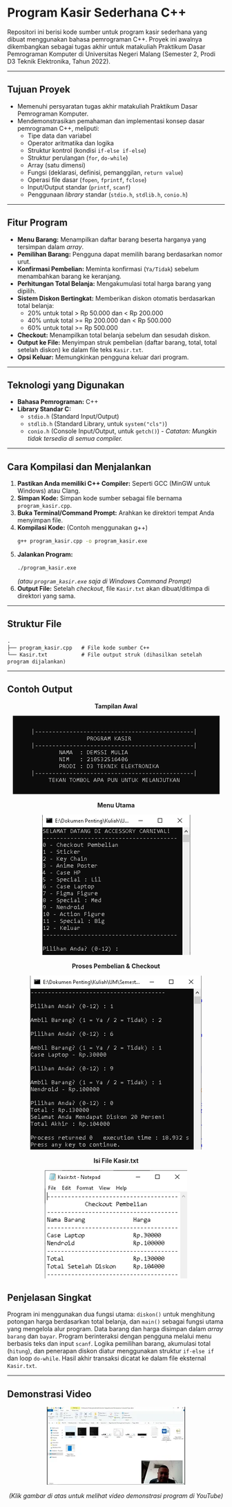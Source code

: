 # Program Kasir Sederhana C++

Repositori ini berisi kode sumber untuk program kasir sederhana yang dibuat menggunakan bahasa pemrograman C++. Proyek ini awalnya dikembangkan sebagai tugas akhir untuk matakuliah Praktikum Dasar Pemrograman Komputer di Universitas Negeri Malang (Semester 2, Prodi D3 Teknik Elektronika, Tahun 2022).

---

## Tujuan Proyek

* Memenuhi persyaratan tugas akhir matakuliah Praktikum Dasar Pemrograman Komputer.
* Mendemonstrasikan pemahaman dan implementasi konsep dasar pemrograman C++, meliputi:
    * Tipe data dan variabel
    * Operator aritmatika dan logika
    * Struktur kontrol (kondisi `if-else if-else`)
    * Struktur perulangan (`for`, `do-while`)
    * Array (satu dimensi)
    * Fungsi (deklarasi, definisi, pemanggilan, `return value`)
    * Operasi file dasar (`fopen`, `fprintf`, `fclose`)
    * Input/Output standar (`printf`, `scanf`)
    * Penggunaan *library* standar (`stdio.h`, `stdlib.h`, `conio.h`)

---

## Fitur Program

* **Menu Barang:** Menampilkan daftar barang beserta harganya yang tersimpan dalam *array*.
* **Pemilihan Barang:** Pengguna dapat memilih barang berdasarkan nomor urut.
* **Konfirmasi Pembelian:** Meminta konfirmasi (`Ya/Tidak`) sebelum menambahkan barang ke keranjang.
* **Perhitungan Total Belanja:** Mengakumulasi total harga barang yang dipilih.
* **Sistem Diskon Bertingkat:** Memberikan diskon otomatis berdasarkan total belanja:
    * 20% untuk total > Rp 50.000 dan < Rp 200.000
    * 40% untuk total >= Rp 200.000 dan < Rp 500.000
    * 60% untuk total >= Rp 500.000
* **Checkout:** Menampilkan total belanja sebelum dan sesudah diskon.
* **Output ke File:** Menyimpan struk pembelian (daftar barang, total, total setelah diskon) ke dalam file teks `Kasir.txt`.
* **Opsi Keluar:** Memungkinkan pengguna keluar dari program.

---

## Teknologi yang Digunakan

* **Bahasa Pemrograman:** C++
* **Library Standar C:**
    * `stdio.h` (Standard Input/Output)
    * `stdlib.h` (Standard Library, untuk `system("cls")`)
    * `conio.h` (Console Input/Output, untuk `getch()`) - *Catatan: Mungkin tidak tersedia di semua compiler.*

---

## Cara Kompilasi dan Menjalankan

1.  **Pastikan Anda memiliki C++ Compiler:** Seperti GCC (MinGW untuk Windows) atau Clang.
2.  **Simpan Kode:** Simpan kode sumber sebagai file bernama `program_kasir.cpp`.
3.  **Buka Terminal/Command Prompt:** Arahkan ke direktori tempat Anda menyimpan file.
4.  **Kompilasi Kode:** (Contoh menggunakan g++)
    ```bash
    g++ program_kasir.cpp -o program_kasir.exe
    ```
5.  **Jalankan Program:**
    ```bash
    ./program_kasir.exe
    ```
    *(atau `program_kasir.exe` saja di Windows Command Prompt)*
6.  **Output File:** Setelah *checkout*, file `Kasir.txt` akan dibuat/ditimpa di direktori yang sama.

---

## Struktur File

```
.
├── program_kasir.cpp   # File kode sumber C++
└── Kasir.txt           # File output struk (dihasilkan setelah program dijalankan)
```

---

## Contoh Output

<div align="center">

**Tampilan Awal**

![Tampilan Awal](0.PNG)

</div>

<div align="center">

**Menu Utama**

![Menu Utama](1.PNG)

</div>

<div align="center">

**Proses Pembelian & Checkout**

![Proses Pembelian](2.PNG)

</div>

<div align="center">

**Isi File Kasir.txt**

![Isi File Kasir.txt](4.PNG) 

</div>

## Penjelasan Singkat

Program ini menggunakan dua fungsi utama: `diskon()` untuk menghitung potongan harga berdasarkan total belanja, dan `main()` sebagai fungsi utama yang mengelola alur program. Data barang dan harga disimpan dalam *array* `barang` dan `bayar`. Program berinteraksi dengan pengguna melalui menu berbasis teks dan input `scanf`. Logika pemilihan barang, akumulasi total (`hitung`), dan penerapan diskon diatur menggunakan struktur `if-else if` dan loop `do-while`. Hasil akhir transaksi dicatat ke dalam file eksternal `Kasir.txt`.

---

## Demonstrasi Video

<div align="center">

[![Demonstrasi Program Kasir Sederhana C++](demo_thumbnail.webp)](https://youtu.be/FMWzWn124ro)

*(Klik gambar di atas untuk melihat video demonstrasi program di YouTube)*

</div>
